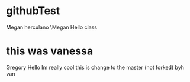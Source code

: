 # githubTest
Megan
herculano
\Megan
Hello class
# this was vanessa
Gregory
Hello
Im really cool
this is change to the master (not forked) byh van

